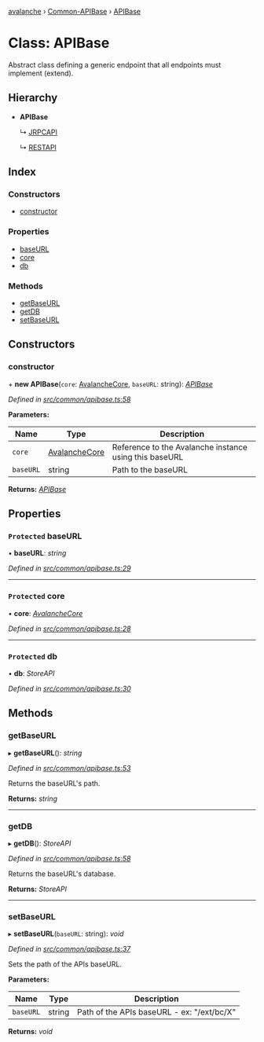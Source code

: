 [avalanche](../README.md) › [Common-APIBase](../modules/common_apibase.md) › [APIBase](common_apibase.apibase.md)

# Class: APIBase

Abstract class defining a generic endpoint that all endpoints must implement (extend).

## Hierarchy

* **APIBase**

  ↳ [JRPCAPI](common_jrpcapi.jrpcapi.md)

  ↳ [RESTAPI](common_restapi.restapi.md)

## Index

### Constructors

* [constructor](common_apibase.apibase.md#constructor)

### Properties

* [baseURL](common_apibase.apibase.md#protected-baseurl)
* [core](common_apibase.apibase.md#protected-core)
* [db](common_apibase.apibase.md#protected-db)

### Methods

* [getBaseURL](common_apibase.apibase.md#getbaseurl)
* [getDB](common_apibase.apibase.md#getdb)
* [setBaseURL](common_apibase.apibase.md#setbaseurl)

## Constructors

###  constructor

\+ **new APIBase**(`core`: [AvalancheCore](avalanchecore.avalanchecore-1.md), `baseURL`: string): *[APIBase](common_apibase.apibase.md)*

*Defined in [src/common/apibase.ts:58](https://github.com/ava-labs/avalanchejs/blob/82de5d8/src/common/apibase.ts#L58)*

**Parameters:**

Name | Type | Description |
------ | ------ | ------ |
`core` | [AvalancheCore](avalanchecore.avalanchecore-1.md) | Reference to the Avalanche instance using this baseURL |
`baseURL` | string | Path to the baseURL  |

**Returns:** *[APIBase](common_apibase.apibase.md)*

## Properties

### `Protected` baseURL

• **baseURL**: *string*

*Defined in [src/common/apibase.ts:29](https://github.com/ava-labs/avalanchejs/blob/82de5d8/src/common/apibase.ts#L29)*

___

### `Protected` core

• **core**: *[AvalancheCore](avalanchecore.avalanchecore-1.md)*

*Defined in [src/common/apibase.ts:28](https://github.com/ava-labs/avalanchejs/blob/82de5d8/src/common/apibase.ts#L28)*

___

### `Protected` db

• **db**: *StoreAPI*

*Defined in [src/common/apibase.ts:30](https://github.com/ava-labs/avalanchejs/blob/82de5d8/src/common/apibase.ts#L30)*

## Methods

###  getBaseURL

▸ **getBaseURL**(): *string*

*Defined in [src/common/apibase.ts:53](https://github.com/ava-labs/avalanchejs/blob/82de5d8/src/common/apibase.ts#L53)*

Returns the baseURL's path.

**Returns:** *string*

___

###  getDB

▸ **getDB**(): *StoreAPI*

*Defined in [src/common/apibase.ts:58](https://github.com/ava-labs/avalanchejs/blob/82de5d8/src/common/apibase.ts#L58)*

Returns the baseURL's database.

**Returns:** *StoreAPI*

___

###  setBaseURL

▸ **setBaseURL**(`baseURL`: string): *void*

*Defined in [src/common/apibase.ts:37](https://github.com/ava-labs/avalanchejs/blob/82de5d8/src/common/apibase.ts#L37)*

Sets the path of the APIs baseURL.

**Parameters:**

Name | Type | Description |
------ | ------ | ------ |
`baseURL` | string | Path of the APIs baseURL - ex: "/ext/bc/X"  |

**Returns:** *void*
